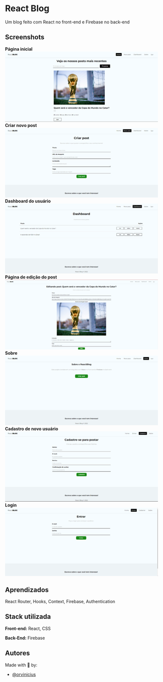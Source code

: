 
# React Blog

Um blog feito com React no front-end e Firebase no back-end

## Screenshots

**Página inicial**
![App Screenshot](./public/assets/home.png)
**Criar novo post**
![App Screenshot](./public/assets/newpost.png)
**Dashboard do usuário**
![App Screenshot](./public/assets/dashboard.png)
**Página de edição do post**
![App Screenshot](./public/assets/edit.png)
**Sobre**
![App Screenshot](./public/assets/about.png)
**Cadastro de novo usuário**
![App Screenshot](./public/assets/register.png)
**Login**
![App Screenshot](./public/assets/signin.png)



## Aprendizados


React Router, Hooks, Context, Firebase, Authentication 


## Stack utilizada

**Front-end:** React, CSS

**Back-End:** Firebase


## Autores

Made with 🧡 by: 

- [@orvinicius](https://www.github.com/orvinicius)

